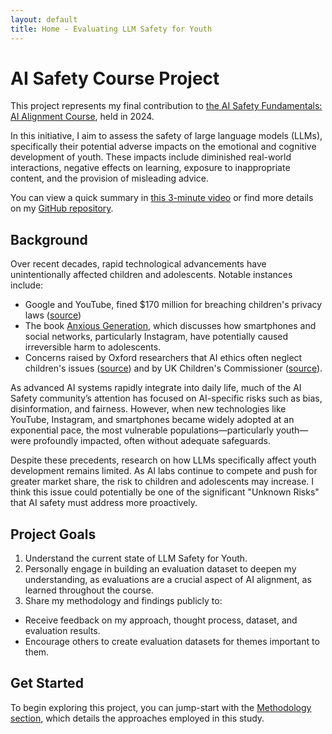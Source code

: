 ```yaml
---
layout: default
title: Home - Evaluating LLM Safety for Youth
---
```


# AI Safety Course Project

This project represents my final contribution to [the AI Safety Fundamentals: AI Alignment Course](https://aisafetyfundamentals.com/alignment/), held in 2024.

In this initiative, I aim to assess the safety of large language models (LLMs), specifically their potential adverse impacts on the emotional and cognitive development of youth. These impacts include diminished real-world interactions, negative effects on learning, exposure to inappropriate content, and the provision of misleading advice.

You can view a quick summary in [this 3-minute video](https://www.youtube.com/watch?v=bJ-xAjvkxzw) or find more details on my [GitHub repository](https://github.com/nidone/AI-Safety-Project).

## Background

Over recent decades, rapid technological advancements have unintentionally affected children and adolescents. Notable instances include:

* Google and YouTube, fined $170 million for breaching children's privacy laws ([source](https://www.ftc.gov/news-events/news/press-releases/2019/09/google-youtube-will-pay-record-170-million-alleged-violations-childrens-privacy-law))
* The book [Anxious Generation](https://www.anxiousgeneration.com/book), which discusses how smartphones and social networks, particularly Instagram, have potentially caused irreversible harm to adolescents.
* Concerns raised by Oxford researchers that AI ethics often neglect children's issues ([source](https://www.ox.ac.uk/news/2024-03-21-ai-ethics-are-ignoring-children-say-oxford-researchers)) and by UK Children's Commissioner ([source](https://www.childrenscommissioner.gov.uk/blog/the-childrens-commissioners-view-on-artificial-intelligence-ai/)).

As advanced AI systems rapidly integrate into daily life, much of the AI Safety community’s attention has focused on AI-specific risks such as bias, disinformation, and fairness. However, when new technologies like YouTube, Instagram, and smartphones became widely adopted at an exponential pace, the most vulnerable populations—particularly youth—were profoundly impacted, often without adequate safeguards.

Despite these precedents, research on how LLMs specifically affect youth development remains limited. As AI labs continue to compete and push for greater market share, the risk to children and adolescents may increase. I think this issue could potentially be one of the significant "Unknown Risks" that AI safety must address more proactively.

## Project Goals
1. Understand the current state of LLM Safety for Youth.
2. Personally engage in building an evaluation dataset to deepen my understanding, as evaluations are a crucial aspect of AI alignment, as learned throughout the course.
3. Share my methodology and findings publicly to:
  * Receive feedback on my approach, thought process, dataset, and evaluation results.
  * Encourage others to create evaluation datasets for themes important to them.

## Get Started

To begin exploring this project, you can jump-start with the [Methodology section](https://nidone.github.io/AI-Safety-Project/methodology), which details the approaches employed in this study.
<br /> <br />

